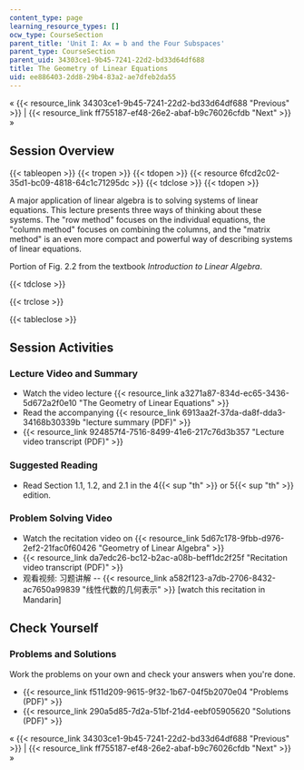 ```yaml
---
content_type: page
learning_resource_types: []
ocw_type: CourseSection
parent_title: 'Unit I: Ax = b and the Four Subspaces'
parent_type: CourseSection
parent_uid: 34303ce1-9b45-7241-22d2-bd33d64df688
title: The Geometry of Linear Equations
uid: ee886403-2dd8-29b4-83a2-ae7dfeb2da55
---
```


« {{< resource_link 34303ce1-9b45-7241-22d2-bd33d64df688 "Previous" >}} | {{< resource_link ff755187-ef48-26e2-abaf-b9c76026cfdb "Next" >}} »

Session Overview
----------------

{{< tableopen >}}
{{< tropen >}}
{{< tdopen >}}
{{< resource 6fcd2c02-35d1-bc09-4818-64c1c71295dc >}}
{{< tdclose >}}
{{< tdopen >}}


A major application of linear algebra is to solving systems of linear equations. This lecture presents three ways of thinking about these systems. The "row method" focuses on the individual equations, the "column method" focuses on combining the columns, and the "matrix method" is an even more compact and powerful way of describing systems of linear equations.

Portion of Fig. 2.2 from the textbook _Introduction to Linear Algebra_.


{{< tdclose >}}

{{< trclose >}}

{{< tableclose >}}

Session Activities
------------------

### Lecture Video and Summary

*   Watch the video lecture {{< resource_link a3271a87-834d-ec65-3436-5d672a2f0e10 "The Geometry of Linear Equations" >}}
*   Read the accompanying {{< resource_link 6913aa2f-37da-da8f-dda3-34168b30339b "lecture summary (PDF)" >}}
*   {{< resource_link 924857f4-7516-8499-41e6-217c76d3b357 "Lecture video transcript (PDF)" >}}

### Suggested Reading

*   Read Section 1.1, 1.2, and 2.1 in the 4{{< sup "th" >}} or 5{{< sup "th" >}} edition.

### Problem Solving Video

*   Watch the recitation video on {{< resource_link 5d67c178-9fbb-d976-2ef2-21fac0f60426 "Geometry of Linear Algebra" >}}
*   {{< resource_link da7edc26-bc12-b2ac-a08b-beff1dc2f25f "Recitation video transcript (PDF)" >}}
*   观看视频: 习题讲解 -- {{< resource_link a582f123-a7db-2706-8432-ac7650a99839 "线性代数的几何表示" >}} \[watch this recitation in Mandarin\]

Check Yourself
--------------

### Problems and Solutions

Work the problems on your own and check your answers when you're done.

*   {{< resource_link f511d209-9615-9f32-1b67-04f5b2070e04 "Problems (PDF)" >}}
*   {{< resource_link 290a5d85-7d2a-51bf-21d4-eebf05905620 "Solutions (PDF)" >}}

« {{< resource_link 34303ce1-9b45-7241-22d2-bd33d64df688 "Previous" >}} | {{< resource_link ff755187-ef48-26e2-abaf-b9c76026cfdb "Next" >}} »